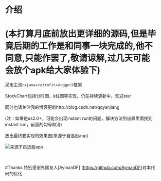 # 介绍
# (本打算月底前放出更详细的源码,但是毕竟后期的工作是和同事一块完成的,他不同意,只能作罢了,敬请谅解,过几天可能会放个apk给大家体验下)
采用主流`rxjava`+`retrofit`+`dagger2`框架<br><br>
StockChart包括分时图，k线图等实现，仍在持续更新中，欢迎star<br><br>
同时也请关注我的博客更新http://blog.csdn.net/qqyanjiang<br>
<br>
(注：如果是as2.0+，可能会出现instant run的问题，解决方法到设置里面找到instant run，前面的勾号取消)
<br><br>
放出最终要实现的效果图(来源于自选股app）<br><br>
![来源于自选股app](http://7xrnuc.com1.z0.glb.clouddn.com/jdfwmain.gif)<br><br><br>

#Thanks 
特别感谢外国友人[AymanDF]
(https://github.com/AymanDF)对本代码的优化



